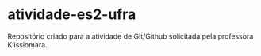 # atividade-es2-ufra
Repositório criado para a atividade de Git/Github solicitada pela professora Klissiomara.
